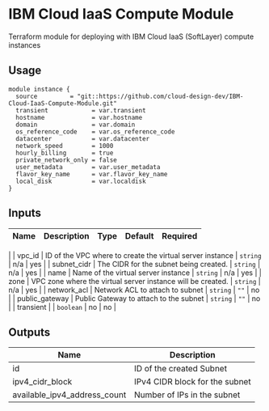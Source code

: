 # IBM Cloud IaaS Compute Module
Terraform module for deploying with IBM Cloud IaaS (SoftLayer) compute instances 


## Usage

```
module instance {
  source         = "git::https://github.com/cloud-design-dev/IBM-Cloud-IaaS-Compute-Module.git"
  transient            = var.transient
  hostname             = var.hostname
  domain               = var.domain
  os_reference_code    = var.os_reference_code
  datacenter           = var.datacenter
  network_speed        = 1000
  hourly_billing       = true
  private_network_only = false
  user_metadata        = var.user_metadata
  flavor_key_name      = var.flavor_key_name
  local_disk           = var.localdisk
}
```

## Inputs

| Name | Description | Type | Default | Required |
|------|-------------|------|---------|:--------:|
| 
| vpc\_id | ID of the VPC where to create the virtual server instance | `string` | n/a | yes |
| subnet\_cidr | The CIDR for the subnet being created. | `string` | n/a | yes |
| name | Name of the virtual server instance | `string` | n/a | yes |
| zone | VPC zone where the virtual server instance will be created. | `string` | n/a | yes |
| network\_acl | Network ACL to attach to subnet | `string` | `""` | no |
| public\_gateway | Public Gateway to attach to the subnet | `string` | `""` | no | 
| transient |  | `boolean` | no | no |

## Outputs

| Name | Description |
|------|-------------|
| id | ID of the created Subnet | 
| ipv4_cidr_block | IPv4 CIDR block for the subnet |
| available_ipv4_address_count | Number of IPs in the subnet  | 
